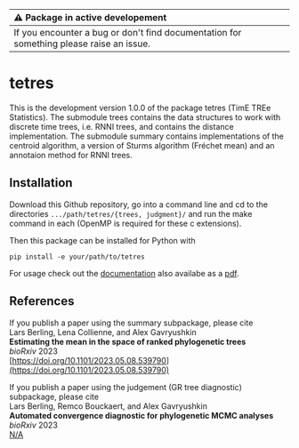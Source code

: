 | :warning: Package in active developement                                                                                       |
|:-------------------------------------------------------------------------------------------------------------------------------|
| If you encounter a bug or don't find documentation for something please raise an issue. |

tetres
======

This is the development version 1.0.0 of the package tetres (TimE TREe Statistics).
The submodule trees contains the data structures to work with discrete time trees, i.e. RNNI trees, and contains the distance implementation.
The submodule summary contains implementations of the centroid algorithm, a version of Sturms algorithm (Fréchet mean) and an annotaion method for RNNI trees.


Installation
------------

Download this Github repository, go into a command line and cd to the directories `.../path/tetres/{trees, judgment}/` and run the make command in each (OpenMP is required for these c extensions).

Then this package can be installed for Python with

```
pip install -e your/path/to/tetres
```

For usage check out the [documentation](https://biods.github.io/tetres/) also availabe as a [pdf](docs/build/latex/tetres.pdf).


References
----------

If you publish a paper using the summary subpackage, please cite<br>
Lars Berling, Lena Collienne, and Alex Gavryushkin<br>
**Estimating the mean in the space of ranked phylogenetic trees**<br>
*bioRxiv* 2023<br>
[https://doi.org/10.1101/2023.05.08.539790](https://doi.org/10.1101/2023.05.08.539790) 

If you publish a paper using the judgement (GR tree diagnostic) subpackage, please cite<br>
Lars Berling, Remco Bouckaert, and Alex Gavryushkin<br>
**Automated convergence diagnostic for phylogenetic MCMC analyses**<br>
*bioRxiv* 2023<br>
[N/A](nan) 

